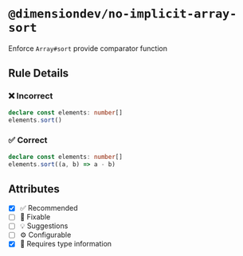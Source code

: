 <!-- begin title -->

# `@dimensiondev/no-implicit-array-sort`

Enforce `Array#sort` provide comparator function

<!-- end title -->

## Rule Details

### :x: Incorrect

```ts
declare const elements: number[]
elements.sort()
```

### :white_check_mark: Correct

```ts
declare const elements: number[]
elements.sort((a, b) => a - b)
```

## Attributes

<!-- begin attributes -->

- [x] :white_check_mark: Recommended
- [ ] :wrench: Fixable
- [ ] :bulb: Suggestions
- [ ] :gear: Configurable
- [x] :thought_balloon: Requires type information

<!-- end attributes -->
